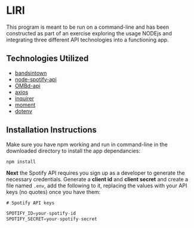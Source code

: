 # LIRI
This program is meant to be run on a command-line and has been constructed as part of an exercise exploring the usage NODEjs and integrating three different API technologies into a functioning app.

## Technologies Utilized
* [bandsintown](https://www.npmjs.com/package/bandsintown)
* [node-spotify-api](https://www.npmjs.com/package/node-spotify-api)
* [OMBd-api](http://www.omdbapi.com/)
* [axios](https://www.npmjs.com/package/axios)
* [inquirer](https://www.npmjs.com/package/inquirer)
* [moment](https://www.npmjs.com/package/moment)
* [dotenv](https://www.npmjs.com/package/dotenv)

## Installation Instructions
Make sure you have npm working and run in command-line in the downloaded directory to install the app dependancies:
```
npm install
```

**Next** the Spotify API requires you sign up as a developer to generate the necessary credentials. Generate a **client id** and **client secret** and create a file named `.env`, add the following to it, replacing the values with your API keys (no quotes) once you have them:

```js
# Spotify API keys

SPOTIFY_ID=your-spotify-id
SPOTIFY_SECRET=your-spotify-secret

```
